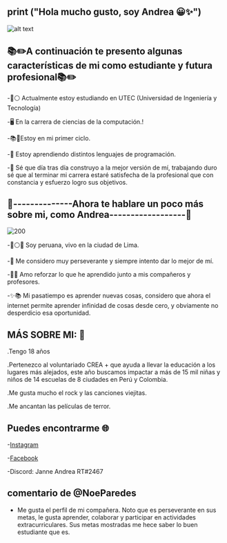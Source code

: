 
## print ("Hola mucho gusto, soy Andrea 😀✨")

![alt text](https://media.istockphoto.com/vectors/computer-science-word-concepts-banner-vector-id1173372800)



 ## 📚✏️A continuación te presento algunas características de mi como estudiante y futura profesional📚✏️  

       


-🔵⚪ Actualmente estoy estudiando en UTEC (Universidad de Ingeniería y Tecnología) 

-🖥️ En la carrera de ciencias de la computación.!

-📚🎒Estoy en mi primer ciclo.

-🙌 Estoy aprendiendo distintos lenguajes de programación.

-🤗 Sé que día tras día construyo a la mejor versión de mí, trabajando duro sé que al terminar mi carrera estaré satisfecha de la profesional que con constancia y esfuerzo logro sus objetivos.


## 🌷--------------Ahora te hablare un poco más sobre mi, como Andrea------------------🌷

   ![200](https://user-images.githubusercontent.com/91233193/134591396-b741a84b-050b-41f7-b9c4-beabfe529064.gif)

-🔴⚪🔴 Soy peruana, vivo en la ciudad de Lima. 

-🥰 Me considero muy perseverante y siempre intento dar lo mejor de mí.


-🧠🤓 Amo reforzar lo que he aprendido junto a mis compañeros y profesores.


-✨📚 Mi pasatiempo es aprender nuevas cosas, considero que ahora el internet permite aprender infinidad de cosas desde cero, y obviamente no desperdicio esa oportunidad.


  
  
 
 ## MÁS SOBRE MI:  🌼                                     
                                                         
  
  
  
  .Tengo 18 años
  
  .Pertenezco al voluntariado CREA + que ayuda a llevar la educación a los lugares más alejados, este año buscamos impactar a
   más de 15 mil niñas y niños de 14 escuelas de 8 ciudades en Perú y Colombia.
  
  .Me gusta mucho el rock y las canciones viejitas.
  
  .Me ancantan las películas de terror.
   

  
                                                          
 ## Puedes encontrarme 🌐                              
                                                         
 
 
 
 -[Instagram](https://www.instagram.com/andrea__i3)
 
 -[Facebook](https://www.facebook.com/janneandrea.rojasterrones)
 
 -Discord: Janne Andrea RT#2467
 ##
 ##  comentario de @NoeParedes
 - Me gusta  el perfil de mi compañera. Noto que es perseverante en sus metas, le gusta aprender, colaborar y participar en actividades extracurriculares. Sus metas mostradas me hece saber lo buen estudiante que es.
